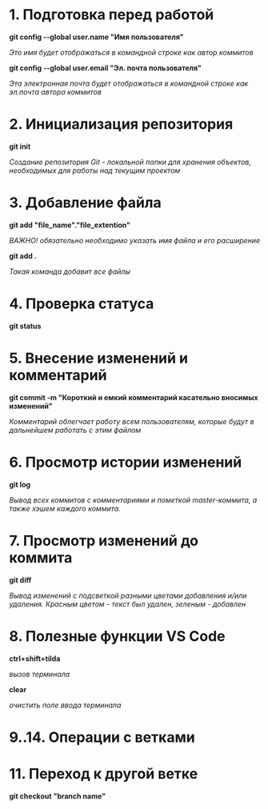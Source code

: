 # 1. Подготовка перед работой
**git config --global user.name "Имя пользователя"**

_Это имя будет отображаться в командной строке как автор коммитов_

**git config --global user.email "Эл. почта пользователя"**

_Эта электронная почта будет отображаться в командной строке как эл.почта автора коммитов_

# 2. Инициализация репозитория

**git init**

_Создание репозитория Git - локальной папки для хранения объектов, необходимых для работы над текущим проектом_
# 3. Добавление файла
**git add "file_name"."file_extention"**

_ВАЖНО! обязательно необходимо указать имя файла и его расширение_

**git add .**

_Такая команда добавит все файлы_

# 4. Проверка статуса 

**git status**

# 5. Внесение изменений и комментарий

**git commit -m "Короткий и емкий комментарий касательно вносимых изменений"**

_Комментарий облегчает работу всем пользователям, которые будут в дальнейшем работать с этим файлом_

# 6. Просмотр истории изменений

**git log**

_Вывод всех коммитов с комментариями и пометкой master-коммита, а также хэшем каждого коммита._

# 7. Просмотр изменений до коммита

**git diff**

_Вывод изменений с подсветкой разными цветами добавления и/или удаления. Красным цветом - текст был удален, зеленым - добавлен_

# 8. Полезные функции VS Code

**ctrl+shift+tilda**

_вызов терминала_

**clear**

_очистить поле ввода терминала_

# 9..14. Операции с ветками

# 11. Переход к другой ветке

**git checkout "branch name"**
